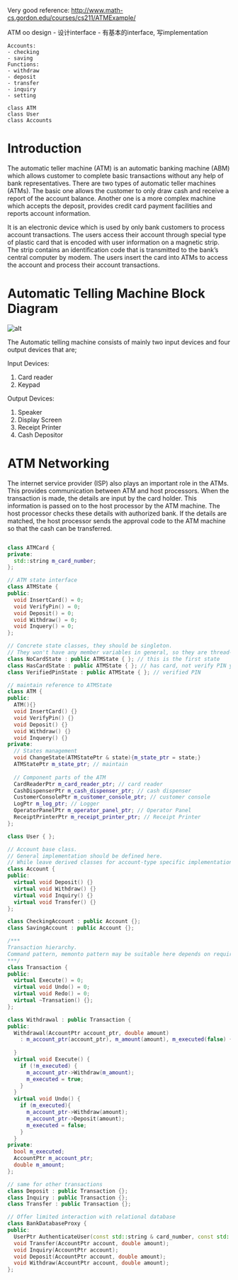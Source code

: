 Very good reference: http://www.math-cs.gordon.edu/courses/cs211/ATMExample/

ATM oo design - 设计interface - 
有基本的interface, 写implementation 

```
Accounts: 
- checking 
- saving 
Functions: 
- withdraw 
- deposit 
- transfer 
- inquiry 
- setting 

class ATM 
class User 
class Accounts
```

# Introduction
  
The automatic teller machine (ATM) is an automatic banking machine (ABM) which allows customer to complete basic transactions without any help of bank representatives. There are two types of automatic teller machines (ATMs). The basic one allows the customer to only draw cash and receive a report of the account balance. Another one is a more complex machine which accepts the deposit, provides credit card payment facilities and reports account information.  
  
It is an electronic device which is used by only bank customers to process account transactions. The users access their account through special type of plastic card that is encoded with user information on a magnetic strip. The strip contains an identification code that is transmitted to the bank’s central computer by modem. The users insert the card into ATMs to access the account and process their account transactions.
  
# Automatic Telling Machine Block Diagram
  
![alt](https://www.elprocus.com/wp-content/uploads/2013/10/Automatic-Teller-Machine.png)
       
 The Automatic telling machine consists of mainly two input devices and four output devices that are;

Input Devices:

1. Card reader
2. Keypad

Output Devices:

1. Speaker
2. Display Screen
3. Receipt Printer
4. Cash Depositor      


# ATM Networking

The internet service provider (ISP) also plays an important role in the ATMs. This provides communication between ATM and host processors. When the transaction is made, the details are input by the card holder. This information is passed on to the host processor by the ATM machine. The host processor checks these details with authorized bank. If the details are matched, the host processor sends the approval code to the ATM machine so that the cash can be transferred.

       
       
```cpp

class ATMCard {
private:
  std::string m_card_number;
};

// ATM state interface
class ATMState {
public:
  void InsertCard() = 0;
  void VerifyPin() = 0;
  void Deposit() = 0;
  void Withdraw() = 0;
  void Inquery() = 0;
};

// Concrete state classes, they should be singleton.
// They won't have any member variables in general, so they are thread-safe
class NoCardState : public ATMState { }; // this is the first state
class HasCardState : public ATMState { }; // has card, not verify PIN yet
class VerifiedPinState : public ATMState { }; // verified PIN

// maintain reference to ATMState
class ATM {
public:
  ATM(){}
  void InsertCard() {}
  void VerifyPin() {}
  void Deposit() {}
  void Withdraw() {}
  void Inquery() {}
private:
  // States management
  void ChangeState(ATMStatePtr & state){m_state_ptr = state;}
  ATMStatePtr m_state_ptr; // maintain 
  
  // Component parts of the ATM
  CardReaderPtr m_card_reader_ptr; // card reader
  CashDispenserPtr m_cash_dispenser_ptr; // cash dispenser
  CustomerConsolePtr m_customer_console_ptr; // customer console
  LogPtr m_log_ptr; // Logger
  OperatorPanelPtr m_operator_panel_ptr; // Operator Panel
  ReceiptPrinterPtr m_receipt_printer_ptr; // Receipt Printer
};

class User { };

// Account base class.
// General implementation should be defined here.
// While leave derived classes for account-type specific implementation.
class Account {
public:
  virtual void Deposit() {}
  virtual void Withdraw() {}
  virtual void Inquiry() {}
  virtual void Transfer() {}
};

class CheckingAccount : public Account {};
class SavingAccount : public Account {};

/***
Transaction hierarchy.
Command pattern, memonto pattern may be suitable here depends on requirements.
***/
class Transaction {
public:
  virtual Execute() = 0;
  virtual void Undo() = 0; 
  virtual void Redo() = 0; 
  virtual ~Transation() {};
};

class Withdrawal : public Transaction {
public:
  Withdrawal(AccountPtr account_ptr, double amount) 
    : m_account_ptr(account_ptr), m_amount(amount), m_executed(false) {
    
  }
  virtual void Execute() { 
    if (!m_executed) { 
      m_account_ptr->Withdraw(m_amount); 
      m_executed = true;
    }
  }
  virtual void Undo() { 
    if (m_executed){
      m_account_ptr->Withdraw(amount);
      m_account_ptr->Deposit(amount);
      m_executed = false;
    }
  }
private:
  bool m_executed;
  AccountPtr m_account_ptr;
  double m_amount;
};

// same for other transactions
class Deposit : public Transaction {};
class Inquiry : public Transaction {};
class Transfer : public Transaction {};

// Offer limited interaction with relational database
class BankDatabaseProxy {
public:
  UserPtr AuthenticateUser(const std::string & card_number, const std::string & pin);
  void Transfer(AccountPtr account, double amount);
  void Inquiry(AccountPtr account);
  void Deposit(AccountPtr account, double amount);
  void Withdraw(AccountPtr account, double amount);
};
```

